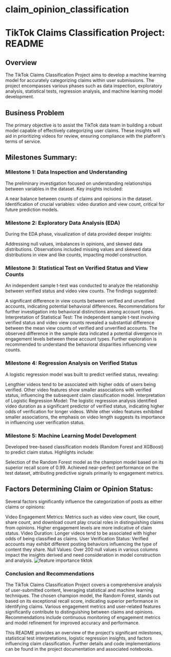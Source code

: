 # claim_opinion_classification
# TikTok Claims Classification Project: README
## Overview
The TikTok Claims Classification Project aims to develop a machine learning model for accurately categorizing claims within user submissions. The project encompasses various phases such as data inspection, exploratory analysis, statistical tests, regression analysis, and machine learning model development.
## Business Problem
The primary objective is to assist the TikTok data team in building a robust model capable of effectively categorizing user claims. These insights will aid in prioritizing videos for review, ensuring compliance with the platform's terms of service.
## Milestones Summary:
### Milestone 1: Data Inspection and Understanding
The preliminary investigation focused on understanding relationships between variables in the dataset. Key insights included:

A near balance between counts of claims and opinions in the dataset.
Identification of crucial variables: video duration and view count, critical for future prediction models.
### Milestone 2: Exploratory Data Analysis (EDA)
During the EDA phase, visualization of data provided deeper insights:

Addressing null values, imbalances in opinions, and skewed data distributions.
Observations included missing values and skewed data distributions in view and like counts, impacting model construction.
### Milestone 3: Statistical Test on Verified Status and View Counts
An independent sample  t-test was conducted to analyze the relationship between verified status and video view counts. The findings suggested:

A significant difference in view counts between verified and unverified accounts, indicating potential behavioral differences.
Recommendations for further investigation into behavioral distinctions among account types.
Interpretation of Statistical Test:
The independent sample t-test involving verified status and video view counts revealed a substantial difference between the mean view counts of verified and unverified accounts. The observed difference in the sample data indicated a potential divergence in engagement levels between these account types. Further exploration is recommended to understand the behavioral disparities influencing view counts.

### Milestone 4: Regression Analysis on Verified Status
A logistic regression model was built to predict verified status, revealing:

Lengthier videos tend to be associated with higher odds of users being verified.
Other video features show smaller associations with verified status, influencing the subsequent claim classification model.
Interpretation of Logistic Regression Model:
The logistic regression analysis identified video duration as a significant predictor of verified status, indicating higher odds of verification for longer videos. While other video features exhibited smaller associations, the emphasis on video length suggests its importance in influencing user verification status.

### Milestone 5: Machine Learning Model Development
Developed tree-based classification models (Random Forest and XGBoost) to predict claim status. Highlights include:

Selection of the Random Forest model as the champion model based on its superior recall score of 0.99.
Achieved near-perfect performance on the test dataset, attributing predictive signals primarily to engagement metrics.

## Factors Determining Claim or Opinion Status:
Several factors significantly influence the categorization of posts as either claims or opinions:

Video Engagement Metrics: Metrics such as video view count, like count, share count, and download count play crucial roles in distinguishing claims from opinions. Higher engagement levels are more indicative of claim status.
Video Duration: Longer videos tend to be associated with higher odds of being classified as claims.
User Verification Status: Verified accounts may exhibit different posting behaviors influencing the type of content they share.
Null Values: Over 200 null values in various columns impact the insights derived and need consideration in model construction and analysis.
![feature importance tiktok](https://github.com/independentmisfit/claim_opinion_classification/assets/112862611/3531fa95-7dda-48e6-8cd5-537c21d7c2a1)

### Conclusion and Recommendations
The TikTok Claims Classification Project covers a comprehensive analysis of user-submitted content, leveraging statistical and machine learning techniques. The chosen champion model, the Random Forest, stands out based on its exceptional recall score, indicating superior performance in identifying claims. Various engagement metrics and user-related features significantly contribute to distinguishing between claims and opinions. Recommendations include continuous monitoring of engagement metrics and model refinement for improved accuracy and performance.

This README provides an overview of the project's significant milestones, statistical test interpretations, logistic regression insights, and factors influencing claim classification. Further details and code implementations can be found in the project documentation and associated notebooks.
